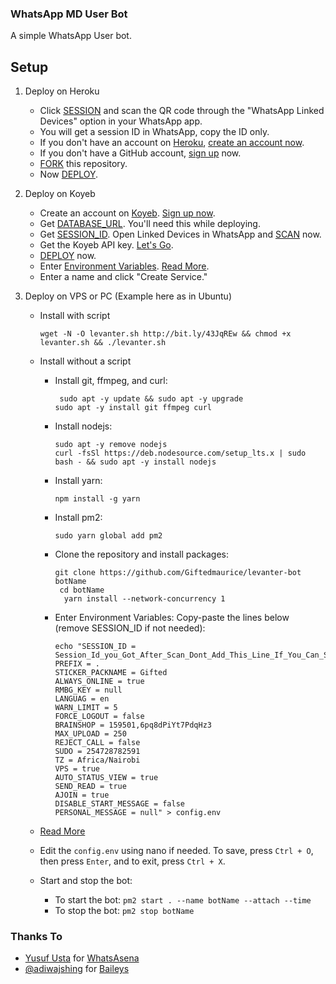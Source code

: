 ### WhatsApp MD User Bot

A simple WhatsApp User bot.

## Setup

1. Deploy on Heroku
   - Click [SESSION](https://qr-hazel-alpha.vercel.app/session) and scan the QR code through the "WhatsApp Linked Devices" option in your WhatsApp app.
   - You will get a session ID in WhatsApp, copy the ID only.
   - If you don't have an account on [Heroku](https://signup.heroku.com/), [create an account now](https://signup.heroku.com/).
   - If you don't have a GitHub account, [sign up](https://github.com/join) now.
   - [FORK](https://github.com/Giftedmaurice/levanter-bot/fork) this repository.
   - Now [DEPLOY](https://dashboard.heroku.com/new?template=https://github.com/Giftedmaurice/levanter-md).

2. Deploy on Koyeb
   - Create an account on [Koyeb](https://app.koyeb.com/auth/signup). [Sign up now](https://app.koyeb.com/auth/signup).
   - Get [DATABASE_URL](https://github.com/Giftedmaurice/levanter-bot/wiki/DATABASE_URL). You'll need this while deploying.
   - Get [SESSION_ID](https://qr-hazel-alpha.vercel.app/session). Open Linked Devices in WhatsApp and [SCAN](https://qr-hazel-alpha.vercel.app/session) now.
   - Get the Koyeb API key. [Let's Go](https://app.koyeb.com/account/api).
   - [DEPLOY](https://qr-hazel-alpha.vercel.app/koyeb) now.
   - Enter [Environment Variables](https://github.com/Giftedmaurice/levanter-bot/wiki/Environment_Variables). [Read More](https://github.com/Giftedmaurice/levanter-bot/wiki/Environment_Variables).
   - Enter a name and click "Create Service."

3. Deploy on VPS or PC (Example here as in Ubuntu)

   - Install with script

         wget -N -O levanter.sh http://bit.ly/43JqREw && chmod +x levanter.sh && ./levanter.sh

   - Install without a script
       - Install git, ffmpeg, and curl:

              sudo apt -y update && sudo apt -y upgrade
             sudo apt -y install git ffmpeg curl
            
       - Install nodejs:

             sudo apt -y remove nodejs
             curl -fsSl https://deb.nodesource.com/setup_lts.x | sudo bash - && sudo apt -y install nodejs

       - Install yarn:

             npm install -g yarn

       - Install pm2:

             sudo yarn global add pm2

       - Clone the repository and install packages:

             git clone https://github.com/Giftedmaurice/levanter-bot botName
              cd botName
               yarn install --network-concurrency 1

       - Enter Environment Variables: Copy-paste the lines below (remove SESSION_ID if not needed):

             echo "SESSION_ID = Session_Id_you_Got_After_Scan_Dont_Add_This_Line_If_You_Can_Scan_From_Terminal_Itself
             PREFIX = .
             STICKER_PACKNAME = Gifted
             ALWAYS_ONLINE = true
             RMBG_KEY = null
             LANGUAG = en
             WARN_LIMIT = 5
             FORCE_LOGOUT = false
             BRAINSHOP = 159501,6pq8dPiYt7PdqHz3
             MAX_UPLOAD = 250
             REJECT_CALL = false
             SUDO = 254728782591
             TZ = Africa/Nairobi
             VPS = true
             AUTO_STATUS_VIEW = true
             SEND_READ = true
             AJOIN = true
             DISABLE_START_MESSAGE = false
             PERSONAL_MESSAGE = null" > config.env

    - [Read More](https://github.com/Giftedmaurice/levanter-bot/wiki/Environment_Variables)

    - Edit the `config.env` using nano if needed. To save, press `Ctrl + O`, then press `Enter`, and to exit, press `Ctrl + X`.

    - Start and stop the bot:
        - To start the bot: `pm2 start . --name botName --attach --time`
        - To stop the bot: `pm2 stop botName`

### Thanks To

- [Yusuf Usta](https://github.com/Quiec) for [WhatsAsena](https://github.com/yusufusta/WhatsAsena)
- [@adiwajshing](https://github.com/adiwajshing) for [Baileys](https://github.com/adiwajshing/Baileys)

